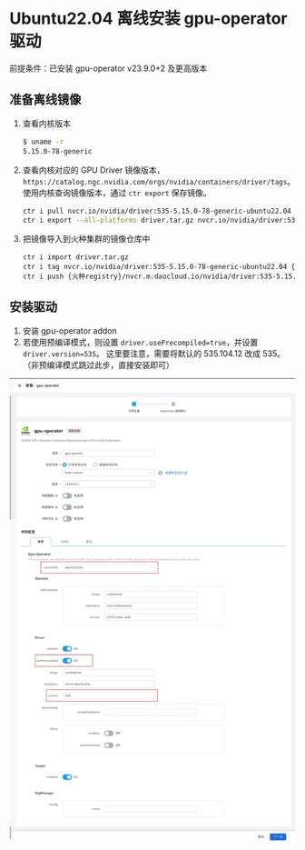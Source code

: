 # Ubuntu22.04 离线安装 gpu-operator 驱动

前提条件：已安装 gpu-operator v23.9.0+2 及更高版本

## 准备离线镜像

1. 查看内核版本

    ```bash
    $ uname -r
    5.15.0-78-generic
    ```

1. 查看内核对应的 GPU Driver 镜像版本，
   `https://catalog.ngc.nvidia.com/orgs/nvidia/containers/driver/tags`。
   使用内核查询镜像版本，通过 `ctr export` 保存镜像。

    ```bash
    ctr i pull nvcr.io/nvidia/driver:535-5.15.0-78-generic-ubuntu22.04
    ctr i export --all-platforms driver.tar.gz nvcr.io/nvidia/driver:535-5.15.0-78-generic-ubuntu22.04 
    ```

1. 把镜像导入到火种集群的镜像仓库中

    ```bash
    ctr i import driver.tar.gz
    ctr i tag nvcr.io/nvidia/driver:535-5.15.0-78-generic-ubuntu22.04 {火种registry}/nvcr.m.daocloud.io/nvidia/driver:535-5.15.0-78-generic-ubuntu22.04
    ctr i push {火种registry}/nvcr.m.daocloud.io/nvidia/driver:535-5.15.0-78-generic-ubuntu22.04 --skip-verify=true
    ```

## 安装驱动

1. 安装 gpu-operator addon
2. 若使用预编译模式，则设置 `driver.usePrecompiled=true`，并设置 `driver.version=535`。
   这里要注意，需要将默认的 535.104.12 改成 535。（非预编译模式跳过此步，直接安装即可）

![安装驱动](../images/driver.jpg)
